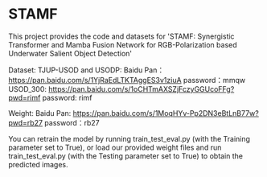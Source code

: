 # STAMF
This project provides the code and datasets for 'STAMF: Synergistic Transformer and Mamba Fusion Network for RGB-Polarization based Underwater Salient Object Detection'

Dataset: 
TJUP-USOD and USODP: Baidu Pan：https://pan.baidu.com/s/1YjRaEdLTKTAggES3v1ziuA password：mmqw
USOD_300: https://pan.baidu.com/s/1oCHTmAXSZjFczyGGUcoFFg?pwd=rimf password: rimf

Weight:
Baidu Pan: https://pan.baidu.com/s/1MoqHYv-Pp2DN3eBtLnB77w?pwd=rb27 password：rb27

You can retrain the model by running train_test_eval.py (with the Training parameter set to True), or load our provided weight files and run train_test_eval.py (with the Testing parameter set to True) to obtain the predicted images.

